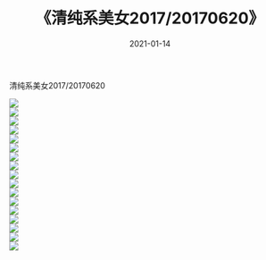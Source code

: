 ﻿---
layout: post
title:  《清纯系美女2017/20170620》
date:   2021-01-14
img: http://pic.660000.xyz/1:/清纯系美女/2017/20170620/000.jpg
categories: [美女, 清纯, 唯美]
---

清纯系美女2017/20170620

 ![](http://pic.660000.xyz/1:/清纯系美女/2017/20170620/001.png) <br>![](http://pic.660000.xyz/1:/清纯系美女/2017/20170620/002.png) <br>![](http://pic.660000.xyz/1:/清纯系美女/2017/20170620/003.png) <br>![](http://pic.660000.xyz/1:/清纯系美女/2017/20170620/004.png) <br>![](http://pic.660000.xyz/1:/清纯系美女/2017/20170620/005.png) <br>![](http://pic.660000.xyz/1:/清纯系美女/2017/20170620/006.png) <br>![](http://pic.660000.xyz/1:/清纯系美女/2017/20170620/007.png) <br>![](http://pic.660000.xyz/1:/清纯系美女/2017/20170620/008.png) <br>![](http://pic.660000.xyz/1:/清纯系美女/2017/20170620/009.png) <br>![](http://pic.660000.xyz/1:/清纯系美女/2017/20170620/010.png) <br>![](http://pic.660000.xyz/1:/清纯系美女/2017/20170620/011.png) <br>![](http://pic.660000.xyz/1:/清纯系美女/2017/20170620/012.png) <br>![](http://pic.660000.xyz/1:/清纯系美女/2017/20170620/013.png) <br>![](http://pic.660000.xyz/1:/清纯系美女/2017/20170620/014.png) <br>![](http://pic.660000.xyz/1:/清纯系美女/2017/20170620/015.png) <br>![](http://pic.660000.xyz/1:/清纯系美女/2017/20170620/016.png) <br>![](http://pic.660000.xyz/1:/清纯系美女/2017/20170620/017.png) <br>